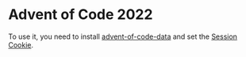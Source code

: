# Advent of Code 2022

To use it, you need to install
[advent-of-code-data](https://pypi.org/project/advent-of-code-data) and set the
[Session Cookie](https://github.com/wimglenn/advent-of-code-wim/issues/1).
